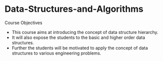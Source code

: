 # Data-Structures-and-Algorithms

Course Objectives
- This course aims at introducing the concept of data structure hierarchy.
- It will also expose the students to the basic and higher order data structures.
- Further the students will be motivated to apply the concept of data structures to various engineering 
problems.
